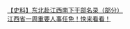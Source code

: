   
[【史料】东北赴江西南下干部名录（部分）](http://www.dianyue.me/archives/237/od233evcgu1gvcys/)  
[江西省一周重要人事任免！快来看看！](http://www.dianyue.me/archives/086/yl52pjlt510dqm8k/)